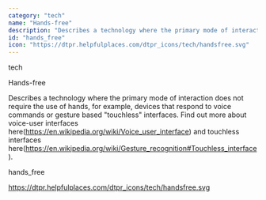 ```yaml
---
category: "tech"
name: "Hands-free"
description: "Describes a technology where the primary mode of interaction does not require the use of hands, for example, devices that respond to voice commands or gesture based \"touchless\" interfaces. Find out more about voice-user interfaces [here](https://en.wikipedia.org/wiki/Voice_user_interface) and touchless interfaces [here](https://en.wikipedia.org/wiki/Gesture_recognition#Touchless_interface)."
id: "hands_free"
icon: "https://dtpr.helpfulplaces.com/dtpr_icons/tech/handsfree.svg"
---
```

tech

Hands-free

Describes a technology where the primary mode of interaction does not require the use of hands, for example, devices that respond to voice commands or gesture based "touchless" interfaces. Find out more about voice-user interfaces here(https://en.wikipedia.org/wiki/Voice_user_interface) and touchless interfaces here(https://en.wikipedia.org/wiki/Gesture_recognition#Touchless_interface).

hands_free

https://dtpr.helpfulplaces.com/dtpr_icons/tech/handsfree.svg